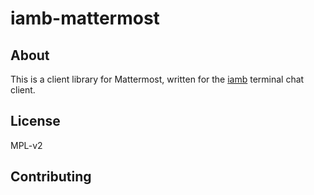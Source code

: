 # iamb-mattermost

## About

This is a client library for Mattermost, written for the
[iamb](https://github.com/melloc/node-iamb) terminal chat client. 

## License

MPL-v2

## Contributing
